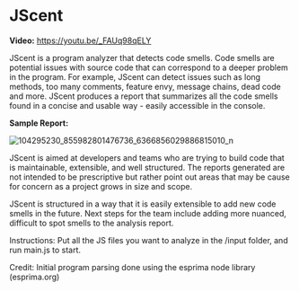 # JScent

<b>Video:</b>
https://youtu.be/_FAUq98qELY

JScent is a program analyzer that detects code smells. Code smells are potential issues with source code that can correspond to a deeper problem in the program. For example, JScent can detect issues such as long methods, too many comments, feature envy, message chains, dead code and more. JScent produces a report that summarizes all the code smells found in a concise and usable way - easily accessible in the console.

<b>Sample Report:</b>

![104295230_855982801476736_6366856029886815010_n](https://user-images.githubusercontent.com/22175665/84670554-20d32200-aedb-11ea-833f-ccbb25716caa.png)

JScent is aimed at developers and teams who are trying to build code that is maintainable, extensible, and well structured. The reports generated are not intended to be prescriptive but rather point out areas that may be cause for concern as a project grows in size and scope. 

JScent is structured in a way that it is easily extensible to add new code smells in the future. Next steps for the team include adding more nuanced, difficult to spot smells to the analysis report.

Instructions: Put all the JS files you want to analyze in the /input folder, and run main.js to start.



Credit: Initial program parsing done using the esprima node library (esprima.org)
